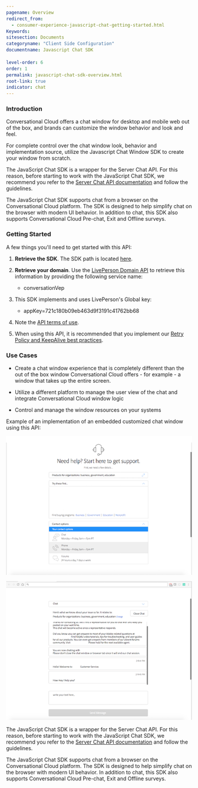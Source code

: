 ```yaml
---
pagename: Overview
redirect_from:
  - consumer-experience-javascript-chat-getting-started.html
Keywords:
sitesection: Documents
categoryname: "Client Side Configuration"
documentname: Javascript Chat SDK

level-order: 6
order: 1
permalink: javascript-chat-sdk-overview.html
root-link: true
indicator: chat
---
```


### Introduction

Conversational Cloud offers a chat window for desktop and mobile web out of the box, and brands can customize the window behavior and look and feel.

For complete control over the chat window look, behavior and implementation source, utilize the Javascript Chat Window SDK to create your window from scratch.

The JavaScript Chat SDK is a wrapper for the Server Chat API. For this reason, before starting to work with the JavaScript Chat SDK, we recommend you refer to the [Server Chat API documentation](consumer-experience-server-chat-getting-started.html) and follow the guidelines.

The JavaScript Chat SDK supports chat from a browser on the Conversational Cloud platform. The SDK is designed to help simplify chat on the browser with modern UI behavior. In addition to chat, this SDK also supports Conversational Cloud Pre-chat, Exit and Offline surveys.

### Getting Started

A few things you'll need to get started with this API:

1. **Retrieve the SDK**. The SDK path is located [here](https://lpcdn.lpsnmedia.net/api/chat/public/lpChat.min.js).

2. **Retrieve your domain**. Use the [LivePerson Domain API](agent-domain-domain-api.html) to retrieve this information by providing the following service name:

	* conversationVep

3. This SDK implements and uses LivePerson's Global key:

	* appKey=721c180b09eb463d9f3191c41762bb68

4. Note the [API terms of use](https://www.liveperson.com/policies/apitou).

5. When using this API, it is recommended that you implement our [Retry Policy and KeepAlive best practices](guides-retry-policy.html).

### Use Cases

* Create a chat window experience that is completely different than the out of the box window Conversational Cloud offers - for example - a window that takes up the entire screen.

* Utilize a different platform to manage the user view of the chat and integrate Conversational Cloud window logic

* Control and manage the window resources on your systems


Example of an implementation of an embedded customized chat window using this API:

![JavascriptOverview](img/jsoverview1.png)

![JavascriptOverview](img/jsoverview2.png)

The JavaScript Chat SDK is a wrapper for the Server Chat API. For this reason, before starting to work with the JavaScript Chat SDK, we recommend you refer to the [Server Chat API documentation](consumer-experience-server-chat-getting-started.html) and follow the guidelines.

The JavaScript Chat SDK supports chat from a browser on the Conversational Cloud platform. The SDK is designed to help simplify chat on the browser with modern UI behavior. In addition to chat, this SDK also supports Conversational Cloud Pre-chat, Exit and Offline surveys.
